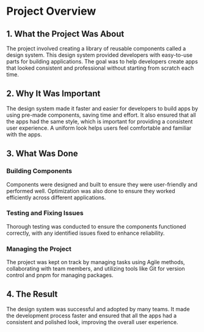 # Project Overview

## 1. What the Project Was About
The project involved creating a library of reusable components called a design system. This design system provided developers with easy-to-use parts for building applications. The goal was to help developers create apps that looked consistent and professional without starting from scratch each time.

## 2. Why It Was Important
The design system made it faster and easier for developers to build apps by using pre-made components, saving time and effort. It also ensured that all the apps had the same style, which is important for providing a consistent user experience. A uniform look helps users feel comfortable and familiar with the apps.

## 3. What Was Done

### Building Components
Components were designed and built to ensure they were user-friendly and performed well. Optimization was also done to ensure they worked efficiently across different applications.

### Testing and Fixing Issues
Thorough testing was conducted to ensure the components functioned correctly, with any identified issues fixed to enhance reliability.

### Managing the Project
The project was kept on track by managing tasks using Agile methods, collaborating with team members, and utilizing tools like Git for version control and pnpm for managing packages.

## 4. The Result
The design system was successful and adopted by many teams. It made the development process faster and ensured that all the apps had a consistent and polished look, improving the overall user experience.

